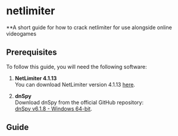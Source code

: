 # netlimiter
**A short guide for how to crack netlimiter for use alongside online videogames

## Prerequisites
To follow this guide, you will need the following software:

1. **NetLimiter 4.1.13**  
   You can download NetLimiter version 4.1.13 [here](https://www.netlimiter.com/download/nl4/NetLimiterSetup_4.1.13.exe).

2. **dnSpy**  
   Download dnSpy from the official GitHub repository:  
   [dnSpy v6.1.8 - Windows 64-bit](https://github.com/dnSpy/dnSpy/releases/download/v6.1.8/dnSpy-net-win64.zip).

## Guide
